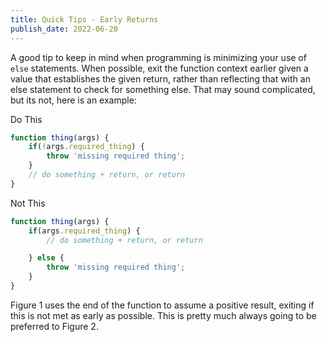 ```yaml
---
title: Quick Tips - Early Returns
publish_date: 2022-06-20
---
```


A good tip to keep in mind when programming is minimizing your use of `else` statements. When possible, exit the function context earlier given a value that establishes the given return, rather than reflecting that with an else statement to check for something else. That may sound complicated, but its not, here is an example:

Do This
```javascript
function thing(args) {
	if(!args.required_thing) {
		throw 'missing required thing';
	}
	// do something + return, or return
}
```

Not This

```javascript
function thing(args) {
	if(args.required_thing) {
		// do something + return, or return

	} else {
		throw 'missing required thing';
	}
}
```

Figure 1 uses the end of the function to assume a positive result, exiting if this is not met as early as possible. This is pretty much always going to be preferred to Figure 2.

